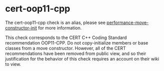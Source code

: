 # cert-oop11-cpp

The cert-oop11-cpp check is an alias, please see
[performance-move-constructor-init](https://clang.llvm.org/extra/clang-tidy/checks/performance-move-constructor-init.html)
for more information.

This check corresponds to the CERT C++ Coding Standard recommendation
OOP11-CPP. Do not copy-initialize members or base classes from a move
constructor. However, all of the CERT recommendations have been removed
from public view, and so their justification for the behavior of this
check requires an account on their wiki to view.
